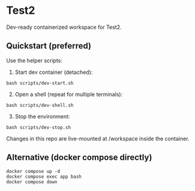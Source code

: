 # Test2

Dev-ready containerized workspace for Test2.

## Quickstart (preferred)

Use the helper scripts:

1) Start dev container (detached):

```
bash scripts/dev-start.sh
```

2) Open a shell (repeat for multiple terminals):

```
bash scripts/dev-shell.sh
```

3) Stop the environment:

```
bash scripts/dev-stop.sh
```

Changes in this repo are live-mounted at /workspace inside the container.

## Alternative (docker compose directly)

```
docker compose up -d
docker compose exec app bash
docker compose down
```
